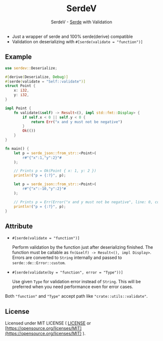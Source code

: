 <div align="center">
    <h1>SerdeV</h1>
    SerdeV - <a href="https://github.com/serde-rs/serde" target="_blank">Serde</a> with Validation
</div>

<br>

- Just a wrapper of serde and 100% serde(derive) compatible
- Validation on deserializing with `#[serde(validate = "function")]`

## Example

```rust
use serdev::Deserialize;

#[derive(Deserialize, Debug)]
#[serde(validate = "Self::validate")]
struct Point {
    x: i32,
    y: i32,
}

impl Point {
    fn validate(&self) -> Result<(), impl std::fmt::Display> {
        if self.x < 0 || self.y < 0 {
            return Err("x and y must not be negative")
        }
        Ok(())
    }
}

fn main() {
    let p = serde_json::from_str::<Point>(
        r#"{"x":1,"y":2}"#
    );

    // Prints p = Ok(Point { x: 1, y: 2 })
    println!("p = {:?}", p);

    let p = serde_json::from_str::<Point>(
        r#"{"x":-10,"y":2}"#
    );

    // Prints p = Err(Error("x and y must not be negative", line: 0, column: 0))
    println!("p = {:?}", p);
}
```

## Attribute

- `#[serde(validate = "function")]`

  Perform validation by the function just after deserializing finished. The function must be callable as `fn(&self) -> Result<(), impl Display>`.
Errors are converted to `String` internally and passed to `serde::de::Error::custom`.

- `#[serde(validate(by = "function", error = "Type"))]`

  Use given `Type` for validation error instead of `String`. This will be preferred when you need performance even for error cases.

Both `"function"` and `"Type"` accept path like `"crate::utils::validate"`.

## License

Licensed under MIT LICENSE ( [LICENSE](https://github.com/ohkami-rs/serdev/blob/main/LICENSE) or [https://opensource.org/licenses/MIT](https://opensource.org/licenses/MIT) ).